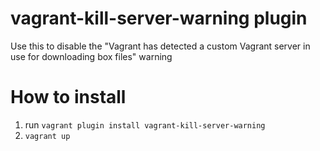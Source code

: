 vagrant-kill-server-warning plugin
===============================

Use this to disable the "Vagrant has detected a custom Vagrant server in use for downloading box files" warning

# How to install
1. run `vagrant plugin install vagrant-kill-server-warning`
2. `vagrant up`

